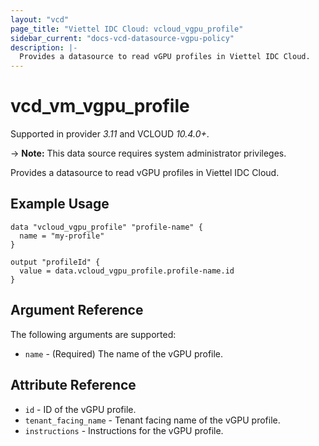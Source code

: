 ```yaml
---
layout: "vcd"
page_title: "Viettel IDC Cloud: vcloud_vgpu_profile"
sidebar_current: "docs-vcd-datasource-vgpu-policy"
description: |-
  Provides a datasource to read vGPU profiles in Viettel IDC Cloud.
---
```


# vcd\_vm\_vgpu\_profile

Supported in provider *3.11* and VCLOUD *10.4.0+*.

-> **Note:** This data source requires system administrator privileges.

Provides a datasource to read vGPU profiles in Viettel IDC Cloud.

## Example Usage

```hcl
data "vcloud_vgpu_profile" "profile-name" {
  name = "my-profile"
}

output "profileId" {
  value = data.vcloud_vgpu_profile.profile-name.id
}
```
## Argument Reference

The following arguments are supported:

* `name` - (Required) The name of the vGPU profile.

## Attribute Reference

* `id` - ID of the vGPU profile.
* `tenant_facing_name` - Tenant facing name of the vGPU profile.
* `instructions` - Instructions for the vGPU profile.

